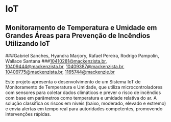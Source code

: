 # IoT

## Monitoramento de Temperatura e Umidade em Grandes Áreas para Prevenção de Incêndios Utilizando IoT
###Gabriel Sanches, Hyandra Marjory, Rafael Pereira, Rodrigo Pampolin, Wallace Santana
###10410281@mackenzista.br, 10409444@mackenzista.br, 10409387@mackenzista.br, 10409775@mackenzista.br, 1165744@mackenzie.br

Este projeto apresenta o desenvolvimento de um Sistema IoT de Monitoramento de Temperatura e Umidade, que utiliza microcontroladores com sensores para coletar dados climáticos e prever o risco de incêndios com base em parâmetros como temperatura e umidade relativa do ar. A solução classifica os riscos em níveis (baixo, moderado, elevado e extremo) e envia alertas em tempo real para autoridades competentes, promovendo intervenções rápidas.
